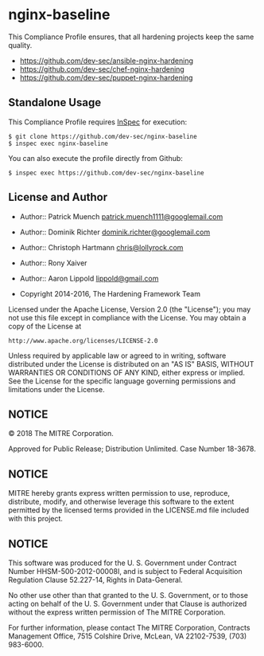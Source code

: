# nginx-baseline

This Compliance Profile ensures, that all hardening projects keep the same quality.

- https://github.com/dev-sec/ansible-nginx-hardening
- https://github.com/dev-sec/chef-nginx-hardening
- https://github.com/dev-sec/puppet-nginx-hardening

## Standalone Usage

This Compliance Profile requires [InSpec](https://github.com/chef/inspec) for execution:

```
$ git clone https://github.com/dev-sec/nginx-baseline
$ inspec exec nginx-baseline
```

You can also execute the profile directly from Github:

```
$ inspec exec https://github.com/dev-sec/nginx-baseline
```

## License and Author

- Author:: Patrick Muench <patrick.muench1111@googlemail.com>
- Author:: Dominik Richter <dominik.richter@googlemail.com>
- Author:: Christoph Hartmann <chris@lollyrock.com>
- Author:: Rony Xaiver
- Author:: Aaron Lippold <lippold@gmail.com>

- Copyright 2014-2016, The Hardening Framework Team

Licensed under the Apache License, Version 2.0 (the "License");
you may not use this file except in compliance with the License.
You may obtain a copy of the License at

    http://www.apache.org/licenses/LICENSE-2.0

Unless required by applicable law or agreed to in writing, software
distributed under the License is distributed on an "AS IS" BASIS,
WITHOUT WARRANTIES OR CONDITIONS OF ANY KIND, either express or implied.
See the License for the specific language governing permissions and
limitations under the License.

## NOTICE

© 2018 The MITRE Corporation.

Approved for Public Release; Distribution Unlimited. Case Number 18-3678.

## NOTICE

MITRE hereby grants express written permission to use, reproduce, distribute, modify, and otherwise leverage this software to the extent permitted by the licensed terms provided in the LICENSE.md file included with this project.

## NOTICE

This software was produced for the U. S. Government under Contract Number HHSM-500-2012-00008I, and is subject to Federal Acquisition Regulation Clause 52.227-14, Rights in Data-General.

No other use other than that granted to the U. S. Government, or to those acting on behalf of the U. S. Government under that Clause is authorized without the express written permission of The MITRE Corporation.

For further information, please contact The MITRE Corporation, Contracts Management Office, 7515 Colshire Drive, McLean, VA 22102-7539, (703) 983-6000.
